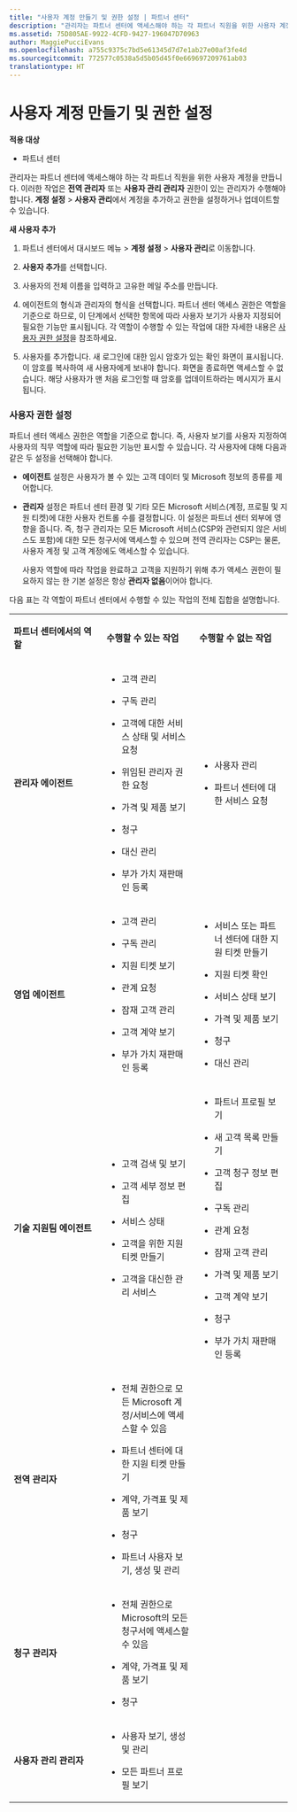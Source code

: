 ```yaml
---
title: "사용자 계정 만들기 및 권한 설정 | 파트너 센터"
description: "관리자는 파트너 센터에 액세스해야 하는 각 파트너 직원을 위한 사용자 계정을 만듭니다."
ms.assetid: 75D805AE-9922-4CFD-9427-196047D70963
author: MaggiePucciEvans
ms.openlocfilehash: a755c9375c7bd5e61345d7d7e1ab27e00af3fe4d
ms.sourcegitcommit: 772577c0538a5d5b05d45f0e669697209761ab03
translationtype: HT
---
```

# <a name="create-user-accounts-and-set-permissions"></a>사용자 계정 만들기 및 권한 설정

**적용 대상**

-  파트너 센터

관리자는 파트너 센터에 액세스해야 하는 각 파트너 직원을 위한 사용자 계정을 만듭니다. 이러한 작업은 **전역 관리자** 또는 **사용자 관리 관리자** 권한이 있는 관리자가 수행해야 합니다. **계정 설정** &gt; **사용자 관리**에서 계정을 추가하고 권한을 설정하거나 업데이트할 수 있습니다.

**새 사용자 추가**

1.  파트너 센터에서 대시보드 메뉴 &gt; **계정 설정** &gt; **사용자 관리**로 이동합니다.
2.  **사용자 추가**를 선택합니다.

3.  사용자의 전체 이름을 입력하고 고유한 메일 주소를 만듭니다.

4.  에이전트의 형식과 관리자의 형식을 선택합니다. 파트너 센터 액세스 권한은 역할을 기준으로 하므로, 이 단계에서 선택한 항목에 따라 사용자 보기가 사용자 지정되어 필요한 기능만 표시됩니다. 각 역할이 수행할 수 있는 작업에 대한 자세한 내용은 [사용자 권한 설정](#setuserpermissions)을 참조하세요.

5.  사용자를 추가합니다. 새 로그인에 대한 임시 암호가 있는 확인 화면이 표시됩니다. 이 암호를 복사하여 새 사용자에게 보내야 합니다. 화면을 종료하면 액세스할 수 없습니다. 해당 사용자가 맨 처음 로그인할 때 암호를 업데이트하라는 메시지가 표시됩니다.

### <a href="" id="setuserpermissions"></a>사용자 권한 설정

파트너 센터 액세스 권한은 역할을 기준으로 합니다. 즉, 사용자 보기를 사용자 지정하여 사용자의 직무 역할에 따라 필요한 기능만 표시할 수 있습니다. 각 사용자에 대해 다음과 같은 두 설정을 선택해야 합니다.

-   **에이전트** 설정은 사용자가 볼 수 있는 고객 데이터 및 Microsoft 정보의 종류를 제어합니다.

-   **관리자** 설정은 파트너 센터 환경 및 기타 모든 Microsoft 서비스(계정, 프로필 및 지원 티켓)에 대한 사용자 컨트롤 수를 결정합니다. 이 설정은 파트너 센터 외부에 영향을 줍니다. 즉, 청구 관리자는 모든 Microsoft 서비스(CSP와 관련되지 않은 서비스도 포함)에 대한 모든 청구서에 액세스할 수 있으며 전역 관리자는 CSP는 물론, 사용자 계정 및 고객 계정에도 액세스할 수 있습니다.

    사용자 역할에 따라 작업을 완료하고 고객을 지원하기 위해 추가 액세스 권한이 필요하지 않는 한 기본 설정은 항상 **관리자 없음**이어야 합니다.

다음 표는 각 역할이 파트너 센터에서 수행할 수 있는 작업의 전체 집합을 설명합니다.

<table>
<colgroup>
<col width="33%" />
<col width="33%" />
<col width="33%" />
</colgroup>
<tbody>
<tr class="odd">
<td><p><strong>파트너 센터에서의 역할</strong></p></td>
<td><p><strong>수행할 수 있는 작업</strong></p></td>
<td><p><strong>수행할 수 없는 작업</strong></p></td>
</tr>
<tr class="even">
<td><p><strong>관리자 에이전트</strong></p></td>
<td><ul>
<li><p>고객 관리</p></li>
<li><p>구독 관리</p></li>
<li><p>고객에 대한 서비스 상태 및 서비스 요청</p></li>
<li><p>위임된 관리자 권한 요청</p></li>
<li><p>가격 및 제품 보기</p></li>
<li><p>청구</p></li>
<li><p>대신 관리</p></li>
<li><p>부가 가치 재판매인 등록</p></li>
</ul></td>
<td><ul>
<li><p>사용자 관리</p></li>
<li><p>파트너 센터에 대한 서비스 요청</p></li>
</ul></td>
</tr>
<tr class="odd">
<td><p><strong>영업 에이전트</strong></p></td>
<td><ul>
<li><p>고객 관리</p></li>
<li><p>구독 관리</p></li>
<li><p>지원 티켓 보기</p></li>
<li><p>관계 요청</p></li>
<li><p>잠재 고객 관리</p></li>
<li><p>고객 계약 보기</p></li>
<li><p>부가 가치 재판매인 등록</p></li>
</ul></td>
<td><ul>
<li><p>서비스 또는 파트너 센터에 대한 지원 티켓 만들기</p></li>
<li><p>지원 티켓 확인</p></li>
<li><p>서비스 상태 보기</p></li>
<li><p>가격 및 제품 보기</p></li>
<li><p>청구</p></li>
<li><p>대신 관리</p></li>
</ul></td>
</tr>
<tr class="even">
<td><p><strong>기술 지원팀 에이전트</strong></p></td>
<td><ul>
<li><p>고객 검색 및 보기</p></li>
<li><p>고객 세부 정보 편집</p></li>
<li><p>서비스 상태</p></li>
<li><p>고객을 위한 지원 티켓 만들기</p></li>
<li><p>고객을 대신한 관리 서비스</p></li>
</ul></td>
<td><ul>
<li><p>파트너 프로필 보기</p></li>
<li><p>새 고객 목록 만들기</p></li>
<li><p>고객 청구 정보 편집</p></li>
<li><p>구독 관리</p></li>
<li><p>관계 요청</p></li>
<li><p>잠재 고객 관리</p></li>
<li><p>가격 및 제품 보기</p></li>
<li><p>고객 계약 보기</p></li>
<li><p>청구</p></li>
<li><p>부가 가치 재판매인 등록</p></li>
</ul></td>
</tr>
<tr class="odd">
<td><p><strong>전역 관리자</strong></p></td>
<td><ul>
<li><p>전체 권한으로 모든 Microsoft 계정/서비스에 액세스할 수 있음</p></li>
<li><p>파트너 센터에 대한 지원 티켓 만들기</p></li>
<li><p>계약, 가격표 및 제품 보기</p></li>
<li><p>청구</p></li>
<li><p>파트너 사용자 보기, 생성 및 관리</p></li>
</ul></td>
<td></td>
</tr>
<tr class="even">
<td><p><strong>청구 관리자</strong></p></td>
<td><ul>
<li><p>전체 권한으로 Microsoft의 모든 청구서에 액세스할 수 있음</p></li>
<li><p>계약, 가격표 및 제품 보기</p></li>
<li><p>청구</p></li>
</ul></td>
<td></td>
</tr>
<tr class="odd">
<td><p><strong>사용자 관리 관리자</strong></p></td>
<td><ul>
<li><p>사용자 보기, 생성 및 관리</p></li>
<li><p>모든 파트너 프로필 보기</p></li>
</ul></td>
<td></td>
</tr>
</tbody>
</table>

 

 

 



